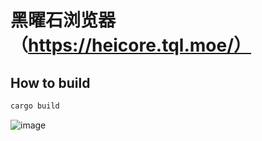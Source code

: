 # 黑曜石浏览器（https://heicore.tql.moe/）
## How to build
```rust
cargo build
```
![image](https://github.com/user-attachments/assets/f0982e57-cbbb-46ce-9f39-212398a9dab9)
